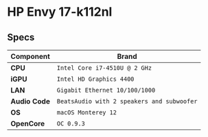 # HP Envy 17-k112nl
## Specs

| Component      | Brand                                        |
|----------------|----------------------------------------------|
| **CPU**        | `Intel Core i7-4510U @ 2 GHz`                |
| **iGPU**       | `Intel HD Graphics 4400`                     |
| **LAN**        | `Gigabit Ethernet 10/100/1000`               |
| **Audio Code** | `BeatsAudio with 2 speakers and subwoofer`   |
| **OS**         | `macOS Monterey 12`                          |
| **OpenCore**   | `OC 0.9.3`                                   |
